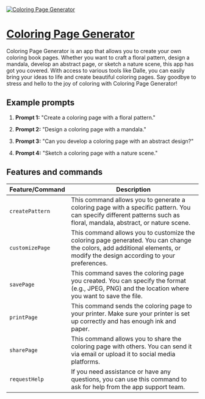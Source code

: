 [![Coloring Page Generator](https://files.oaiusercontent.com/file-aYDuCiAHgZdWPUilsdCNsXrf?se=2123-10-16T03%3A50%3A31Z&sp=r&sv=2021-08-06&sr=b&rscc=max-age%3D31536000%2C%20immutable&rscd=attachment%3B%20filename%3D2f91ad89-e7fb-486a-9834-ff67fb410aeb.png&sig=mVtP/EWrUnqcUfdNbq5852sM/q%2Bs7U8khRp9lb671AE%3D)](https://chat.openai.com/g/g-z6g4Tux4I-coloring-page-generator)

# [Coloring Page Generator](https://chat.openai.com/g/g-z6g4Tux4I-coloring-page-generator)

Coloring Page Generator is an app that allows you to create your own coloring book pages. Whether you want to craft a floral pattern, design a mandala, develop an abstract page, or sketch a nature scene, this app has got you covered. With access to various tools like Dalle, you can easily bring your ideas to life and create beautiful coloring pages. Say goodbye to stress and hello to the joy of coloring with Coloring Page Generator!

## Example prompts

1. **Prompt 1:** "Create a coloring page with a floral pattern."

2. **Prompt 2:** "Design a coloring page with a mandala."

3. **Prompt 3:** "Can you develop a coloring page with an abstract design?"

4. **Prompt 4:** "Sketch a coloring page with a nature scene."


## Features and commands

| Feature/Command | Description |
| --- | --- |
| `createPattern` | This command allows you to generate a coloring page with a specific pattern. You can specify different patterns such as floral, mandala, abstract, or nature scene. |
| `customizePage` | This command allows you to customize the coloring page generated. You can change the colors, add additional elements, or modify the design according to your preferences. |
| `savePage` | This command saves the coloring page you created. You can specify the format (e.g., JPEG, PNG) and the location where you want to save the file. |
| `printPage` | This command sends the coloring page to your printer. Make sure your printer is set up correctly and has enough ink and paper. |
| `sharePage` | This command allows you to share the coloring page with others. You can send it via email or upload it to social media platforms. |
| `requestHelp` | If you need assistance or have any questions, you can use this command to ask for help from the app support team. |